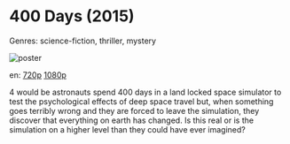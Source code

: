 # 400 Days (2015)

Genres: science-fiction, thriller, mystery

![poster](http://image.tmdb.org/t/p/w500/gi1wfVjtJ0HlkuvvnPhv0yveyXO.jpg)

en:
  [720p](magnet:?xt=urn:btih:9F72FE2C2B5888924E77094F1D68BE396F4E586F&tr=udp://glotorrents.pw:6969/announce&tr=udp://tracker.opentrackr.org:1337/announce&tr=udp://torrent.gresille.org:80/announce&tr=udp://tracker.openbittorrent.com:80&tr=udp://tracker.coppersurfer.tk:6969&tr=udp://tracker.leechers-paradise.org:6969&tr=udp://p4p.arenabg.ch:1337&tr=udp://tracker.internetwarriors.net:1337)
  [1080p](magnet:?xt=urn:btih:4A0632261944DC15DDBE7C004005617AE8B8BB5B&tr=udp://glotorrents.pw:6969/announce&tr=udp://tracker.opentrackr.org:1337/announce&tr=udp://torrent.gresille.org:80/announce&tr=udp://tracker.openbittorrent.com:80&tr=udp://tracker.coppersurfer.tk:6969&tr=udp://tracker.leechers-paradise.org:6969&tr=udp://p4p.arenabg.ch:1337&tr=udp://tracker.internetwarriors.net:1337)
  


4 would be astronauts spend 400 days in a land locked space simulator to test the psychological effects of deep space travel but, when something goes terribly wrong and they are forced to leave the simulation, they discover that everything on earth has changed. Is this real or is the simulation on a higher level than they could have ever imagined?